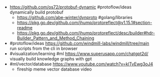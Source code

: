 - https://github.com/os72/protobuf-dynamic #protoflow/ideas dynamically build protobuf
	- https://github.com/abe-winter/dynproto #golang/libraries
	- https://pkg.go.dev/github.com/jhump/protoreflect@v1.15.1#section-readme
	- https://pkg.go.dev/github.com/jhump/protoreflect/desc/builder#hdr-Builder_Pattern_and_Method_Chaining
- #protoflow/ideas https://github.com/windmill-labs/windmill/tree/main run scripts from the cli in browser
- #visualization/learning #ml https://www.superusapp.com/chatgpt2d/ visually build knowledge graphs with gpt
- #ml/vector/database https://www.youtube.com/watch?v=klTvEwg3oJ4
	- fireship meme vector database video
